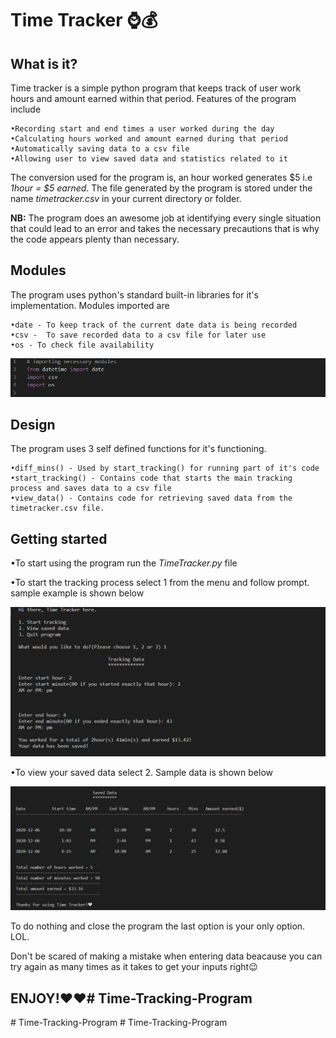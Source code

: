 # Time Tracker ⌚💰

## What is it?
Time tracker is a simple  python program that keeps track of user work hours and amount earned within that period. Features of the program include

    •Recording start and end times a user worked during the day
    •Calculating hours worked and amount earned during that period
    •Automatically saving data to a csv file
    •Allowing user to view saved data and statistics related to it

The conversion used for the program is, an hour worked generates $5 i.e _1hour = $5 earned_.
The file generated by the program is stored under the name _timetracker.csv_ in your current directory or folder.

**NB:** The program does an awesome job at identifying every single situation that could lead to an error and takes the necessary precautions that is why the code appears plenty than necessary.

## Modules
The program uses python's standard built-in libraries for it's implementation. Modules imported are

    •date - To keep track of the current date data is being recorded
    •csv -  To save recorded data to a csv file for later use
    •os - To check file availability
![](asset/modules.png)

## Design
The program uses 3 self defined functions for it's functioning.

    •diff_mins() - Used by start_tracking() for running part of it's code
    •start_tracking() - Contains code that starts the main tracking process and saves data to a csv file
    •view_data() - Contains code for retrieving saved data from the timetracker.csv file.

## Getting started
  •To start using the program run the _TimeTracker.py_ file

  •To start the tracking process select 1 from the menu and follow prompt. sample example is shown below
  
![](asset/start.png)

  •To view your saved data select 2. Sample data is shown below
  
![](asset/saved.png)

To do nothing and close the program the last option is your only option. LOL.

Don't be scared of making a mistake when entering data beacause you can try again as many times as it takes to get your inputs right😉

## ENJOY!❤❤#   T i m e - T r a c k i n g - P r o g r a m 
 
 #   T i m e - T r a c k i n g - P r o g r a m 
 
 #   T i m e - T r a c k i n g - P r o g r a m 
 
 